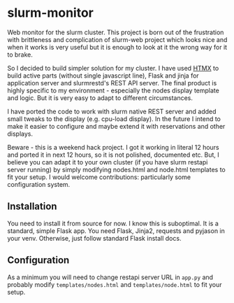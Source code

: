 # slurm-monitor
Web monitor for the slurm cluster. This project is born out of the frustration with brittleness and complication of slurm-web project which looks nice and when it works is very useful but it is enough to look at it the wrong way for it to brake. 

So I decided to build simpler solution for my cluster. I have used [HTMX](http://htmx.org/) to build active parts (without single javascript line), Flask and jinja for application server and slurmrestd's REST API server. The final product is highly specific to my environment - especially the nodes display template and logic. But it is very easy to adapt to different circumstances.

I have ported the code to work with slurm native REST server and added small tweaks to the display (e.g. cpu-load display).
In the future I intend to make it easier to configure and maybe extend it with reservations and other displays. 

Beware - this is a weekend hack project. I got it working in literal 12 hours and ported it in next 12 hours, so it is not polished, documented etc. But, I believe you can adapt it to your own cluster (if you have slurm restapi server running) by simply modifying nodes.html and node.html templates to fit your setup. I would welcome contributions: particularly some configuration system.

## Installation

You need to install it from source for now. I know this is suboptimal. It is a standard, simple Flask app. You need Flask, Jinja2, requests and pyjason in your venv. Otherwise, just follow standard Flask install docs.

## Configuration

As a minimum you will need to change restapi server URL in `app.py` and probably modify `templates/nodes.html` and `templates/node.html` to fit your setup.